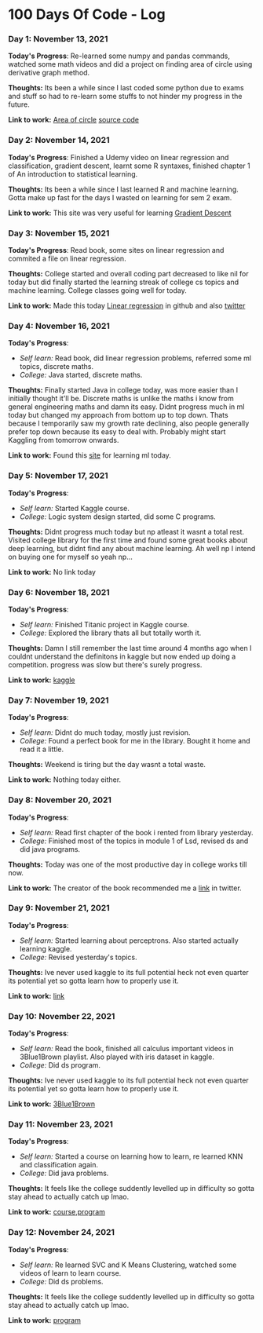 
# 100 Days Of Code - Log
<!---
### Day 0: February 30, 2016 (Example 1)
##### (delete me or comment me out)

**Today's Progress**: Fixed CSS, worked on canvas functionality for the app.

**Thoughts:** I really struggled with CSS, but, overall, I feel like I am slowly getting better at it. Canvas is still new for me, but I managed to figure out some basic functionality.

**Link to work:** [Calculator App](http://www.example.com)

### Day 0: February 30, 2016 (Example 2)
##### (delete me or comment me out)

**Today's Progress**: Fixed CSS, worked on canvas functionality for the app.

**Thoughts**: I really struggled with CSS, but, overall, I feel like I am slowly getting better at it. Canvas is still new for me, but I managed to figure out some basic functionality.

**Link(s) to work**: [Calculator App](http://www.example.com)


### Day 1: June 27, Monday

**Today's Progress**: I've gone through many exercises on FreeCodeCamp.

**Thoughts** I've recently started coding, and it's a great feeling when I finally solve an algorithm challenge after a lot of attempts and hours spent.

**Link(s) to work**
1. [Find the Longest Word in a String](https://www.freecodecamp.com/challenges/find-the-longest-word-in-a-string)
2. [Title Case a Sentence](https://www.freecodecamp.com/challenges/title-case-a-sentence)
-->

### Day 1: November 13, 2021

**Today's Progress**: Re-learned some numpy and pandas commands, watched some math videos and did a project on finding area of circle using derivative graph method.

**Thoughts:** Its been a while since I last coded some python due to exams and stuff so had to re-learn some stuffs to not hinder my progress in the future.

**Link to work:** [Area of circle](https://twitter.com/An_Indian_Otaku/status/1459520327042564098?s=20) [source code](https://github.com/Indian-otaku/Miscellaneous_python_programs/tree/main/Area_of_circle)

### Day 2: November 14, 2021

**Today's Progress**: Finished a Udemy video on linear regression and classification, gradient descent, learnt some R syntaxes, finished chapter 1 of An introduction to statistical learning. 

**Thoughts:** Its been a while since I last learned R and machine learning. Gotta make up fast for the days I wasted on learning for sem 2 exam.

**Link to work:** This site was very useful for learning [Gradient Descent](https://www.kdnuggets.com/2017/04/simple-understand-gradient-descent-algorithm.html)


### Day 3: November 15, 2021

**Today's Progress**: Read book, some sites on linear regression and commited a file on linear regression.

**Thoughts:** College started and overall coding part decreased to like nil for today but did finally started the learning streak of college cs topics and machine learning. College classes going well for today.

**Link to work:** Made this today [Linear regression](https://github.com/Indian-otaku/Machine_learning_models_explained/blob/main/Linear_regression.md) in github and also [twitter](https://twitter.com/An_Indian_Otaku/status/1460254439818743808?s=20)


### Day 4: November 16, 2021

**Today's Progress**: 
* *Self learn:* Read book, did linear regression problems, referred some ml topics, discrete maths.
* *College:* Java started, discrete maths.

**Thoughts:** Finally started Java in college today, was more easier than I initially thought it'll be. Discrete maths is unlike the maths i know from general engineering maths and damn its easy. Didnt progress much in ml today but changed my approach from bottom up to top down. Thats because I temporarily saw my growth rate declining, also people generally prefer top down because its easy to deal with. Probably might start Kaggling from tomorrow onwards.

**Link to work:** Found this [site](https://machinelearningmastery.com/) for learning ml today. 

### Day 5: November 17, 2021

**Today's Progress**: 
* *Self learn:* Started Kaggle course.
* *College:* Logic system design started, did some C programs.

**Thoughts:** Didnt progress much today but np atleast it wasnt a total rest. Visited college library for the first time and found some great books about deep learning, but didnt find any about machine learning. Ah well np I intend on buying one for myself so yeah np...

**Link to work:** No link today 

### Day 6: November 18, 2021

**Today's Progress**: 
* *Self learn:* Finished Titanic project in Kaggle course.
* *College:* Explored the library thats all but totally worth it.

**Thoughts:** Damn I still remember the last time around 4 months ago when I couldnt understand the definitons in kaggle but now ended up doing a competition. progress was slow but there's surely progress. 

**Link to work:** [kaggle](https://www.kaggle.com/bruhotaku)


### Day 7: November 19, 2021

**Today's Progress**: 
* *Self learn:* Didnt do much today, mostly just revision.
* *College:* Found a perfect book for me in the library. Bought it home and read it a little.

**Thoughts:** Weekend is tiring but the day wasnt a total waste.

**Link to work:** Nothing today either.

### Day 8: November 20, 2021

**Today's Progress**: 
* *Self learn:* Read first chapter of the book i rented from library yesterday. 
* *College:* Finished most of the topics in module 1 of Lsd, revised ds and did java programs.

**Thoughts:** Today was one of the most productive day in college works till now.

**Link to work:** The creator of the book recommended me a [link](https://github.com/rasbt/python-machine-learning-book-3rd-edition) in twitter.


### Day 9: November 21, 2021

**Today's Progress**: 
* *Self learn:* Started learning about perceptrons. Also started actually learning kaggle.
* *College:* Revised yesterday's topics.

**Thoughts:** Ive never used kaggle to its full potential heck not even quarter its potential yet so gotta learn how to properly use it.

**Link to work:** [link](https://www.geeksforgeeks.org/how-should-a-machine-learning-beginner-get-started-on-kaggle/)


### Day 10: November 22, 2021

**Today's Progress**: 
* *Self learn:* Read the book, finished all calculus important videos in 3Blue1Brown playlist. Also played with iris dataset in kaggle.
* *College:* Did ds program.

**Thoughts:** Ive never used kaggle to its full potential heck not even quarter its potential yet so gotta learn how to properly use it.

**Link to work:** [3Blue1Brown](https://youtube.com/playlist?list=PLZHQObOWTQDMsr9K-rj53DwVRMYO3t5Yr)


### Day 11: November 23, 2021

**Today's Progress**: 
* *Self learn:* Started a course on learning how to learn, re learned KNN and classification again.
* *College:* Did java problems.

**Thoughts:** It feels like the college suddently levelled up in difficulty so gotta stay ahead to actually catch up lmao.

**Link to work:** [course](https://www.coursera.org/learn/learning-how-to-learn),[program](https://github.com/Indian-otaku/Self-Learn-ML/blob/main/Latest/knn.py)


### Day 12: November 24, 2021

**Today's Progress**: 
* *Self learn:* Re learned SVC and K Means Clustering, watched some videos of learn to learn course.
* *College:* Did ds problems.

**Thoughts:** It feels like the college suddently levelled up in difficulty so gotta stay ahead to actually catch up lmao.

**Link to work:** [program](https://github.com/Indian-otaku/Self-Learn-ML/blob/main/Latest/breast_cancer.py)
